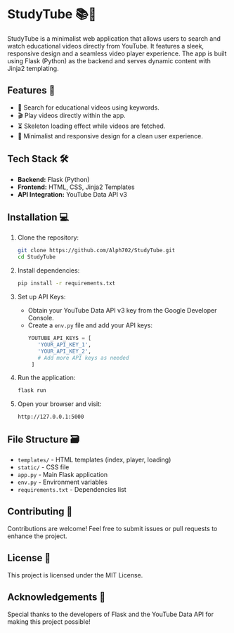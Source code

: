 # StudyTube 📚🎥

StudyTube is a minimalist web application that allows users to search and watch educational videos directly from YouTube. It features a sleek, responsive design and a seamless video player experience. The app is built using Flask (Python) as the backend and serves dynamic content with Jinja2 templating.

## Features 🌟

- 🔎 Search for educational videos using keywords.
- 🎬 Play videos directly within the app.
- ⏳ Skeleton loading effect while videos are fetched.
- 🚀 Minimalist and responsive design for a clean user experience.

## Tech Stack 🛠️

- **Backend:** Flask (Python)
- **Frontend:** HTML, CSS, Jinja2 Templates
- **API Integration:** YouTube Data API v3

## Installation 💻

1. Clone the repository:

   ```bash
   git clone https://github.com/Alph702/StudyTube.git
   cd StudyTube
   ```

2. Install dependencies:

   ```bash
   pip install -r requirements.txt
   ```

3. Set up API Keys:

   - Obtain your YouTube Data API v3 key from the Google Developer Console.
   - Create a `env.py` file and add your API keys:
     ```python
     YOUTUBE_API_KEYS = [
        'YOUR_API_KEY_1',
        'YOUR_API_KEY_2',
        # Add more API keys as needed
      ]
     ```

4. Run the application:

   ```bash
   flask run
   ```

5. Open your browser and visit:

   ```
   http://127.0.0.1:5000
   ```

## File Structure 🗃️
- `templates/` - HTML templates (index, player, loading)
- `static/` - CSS file
- `app.py` - Main Flask application
- `env.py` - Environment variables
- `requirements.txt` - Dependencies list

## Contributing 🤝
Contributions are welcome! Feel free to submit issues or pull requests to enhance the project.

## License 📄
This project is licensed under the MIT License.

## Acknowledgements 🙏
Special thanks to the developers of Flask and the YouTube Data API for making this project possible!

